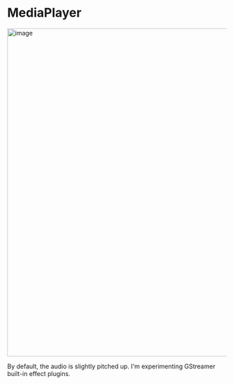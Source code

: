 # MediaPlayer

<img width="945" height="754" alt="image" src="https://github.com/user-attachments/assets/54f1d7ef-073c-4236-b84a-333b3767a523" />

By default, the audio is slightly pitched up. I'm experimenting GStreamer built-in effect plugins.
